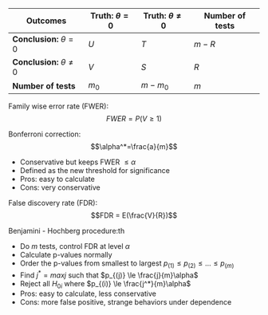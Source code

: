 | Outcomes                        | Truth: $\theta = 0$ | Truth: $\theta \neq 0$ | Number of tests |
| ------------------------------- | ------------------- | ---------------------- | --------------- |
| **Conclusion:** $\theta = 0$    | $U$                 | $T$                    | $m - R$         |
| **Conclusion:** $\theta \neq 0$ | $V$                 | $S$                    | $R$             |
| **Number of tests**             | $m_0$               | $m-m_0$                | $m$             |

Family wise error rate (FWER):
$$FWER = P(V\ge 1)$$

Bonferroni correction:
$$\alpha^*=\frac{a}{m}$$
- Conservative but keeps FWER $\le \alpha$
- Defined as the new threshold for significance
- Pros: easy to calculate
- Cons: very conservative

False discovery rate (FDR):
$$FDR = E(\frac{V}{R})$$

Benjamini - Hochberg procedure:th
- Do $m$ tests, control FDR at level $\alpha$
- Calculate p-values normally
- Order the p-values from smallest to largest $p_{(1)} \le p_{(2)} \le ... \le p_{(m)}$
- Find $j^* = max j$ such that $p_{(j)} \le \frac{j}{m}\alpha$
- Reject all $H_{0i}$ where $p_{(i)} \le \frac{j^*}{m}\alpha$
- Pros: easy to calculate, less conservative
- Cons: more false positive, strange behaviors under dependence